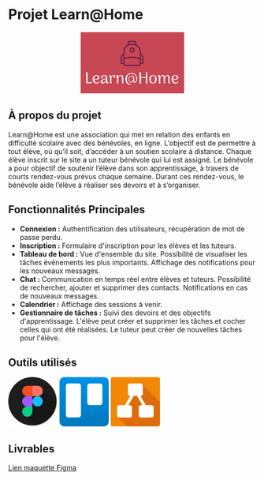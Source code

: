 # Projet Learn@Home
<div align="center">
<img src="Assets/logo.png" alt="Icône Figma"/>
</div>

## À propos du projet

Learn@Home est une association qui met en relation des enfants en difficulté scolaire avec des bénévoles, en ligne. L'objectif est de permettre à tout élève, où qu’il soit, d’accéder à un soutien scolaire à distance. Chaque élève inscrit sur le site a un tuteur bénévole qui lui est assigné. Le bénévole a pour objectif de soutenir l’élève dans son apprentissage, à travers de courts rendez-vous prévus chaque semaine. Durant ces rendez-vous, le bénévole aide l’élève à réaliser ses devoirs et à s’organiser.

## Fonctionnalités Principales

- **Connexion :** Authentification des utilisateurs, récupération de mot de passe perdu.
- **Inscription :** Formulaire d'inscription pour les élèves et les tuteurs.
- **Tableau de bord :** Vue d'ensemble du site. Possibilité de visualiser les tâches événements les plus importants. Affichage des notifications pour les nouveaux messages.
- **Chat :** Communication en temps réel entre élèves et tuteurs. Possibilité de rechercher, ajouter et supprimer des contacts. Notifications en cas de nouveaux messages.
- **Calendrier :** Affichage des sessions à venir.
- **Gestionnaire de tâches :** Suivi des devoirs et des objectifs d'apprentissage. L'élève peut créer et supprimer les tâches et cocher celles qui ont été réalisées. Le tuteur peut créer de nouvelles tâches pour l'élève.


## Outils utilisés
<img src="Assets/figma.png" alt="Icône Figma" width="100" /> <img src="Assets/trello.png" alt="Icône Trello" width="100" /> <img src="Assets/drawio.png" alt="Icône Trello" width="100" />



## Livrables

[Lien maquette Figma](https://www.figma.com/embed?embed_host=share&url=https%3A%2F%2Fwww.figma.com%2Ffile%2FW5nTWKdH5TvvFcHitWTMYP%2FLearn%2540Home%3Ftype%3Ddesign%26node-id%3D0%253A1%26mode%3Ddesign%26t%3DywbkJ3ZubaVwzSBc-1)


